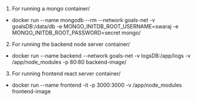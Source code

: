 1) For running a mongo container/
  - docker run --name mongodb --rm --network goals-net -v goalsDB:/data/db -e MONGO_INITDB_ROOT_USERNAME=swaraj -e MONGO_INITDB_ROOT_PASSWORD=secret mongo/
2) For running the backend node server container/
  - docker run --name backend --network goals-net  -v logsDB:/app/logs -v /app/node_modules -p 80:80 backend-image/
3) For running frontend react server container/
  - docker run --name frontend -it  -p 3000:3000 -v /app/node_modules frontend-image
